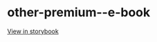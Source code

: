 # other-premium--e-book

[View in storybook](https://raw.githack.com/Independent-Digital-News-and-Media-Ltd/indy-branch-review/PR-7633-sb/index.html?path=/story/other-premium--e-book)